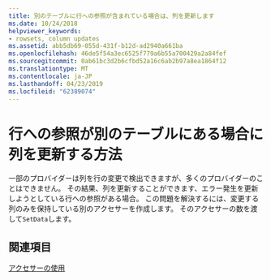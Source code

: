 ```yaml
---
title: 別のテーブルに行への参照が含まれている場合は、列を更新します
ms.date: 10/24/2018
helpviewer_keywords:
- rowsets, column updates
ms.assetid: abb5db69-055d-431f-b12d-ad2940a661ba
ms.openlocfilehash: 46de5f54a3ec6525f779a6b55a700429a2a84fef
ms.sourcegitcommit: 0ab61bc3d2b6cfbd52a16c6ab2b97a8ea1864f12
ms.translationtype: MT
ms.contentlocale: ja-JP
ms.lasthandoff: 04/23/2019
ms.locfileid: "62389074"
---
```

# <a name="updating-a-column-when-another-table-contains-a-reference-to-the-row"></a>行への参照が別のテーブルにある場合に列を更新する方法

一部のプロバイダーは列を行の変更で検出できますが、多くのプロバイダーのことはできません。 その結果、列を更新することができます、エラー発生を更新しようとしている行への参照がある場合。 この問題を解決するには、変更する列のみを保持している別のアクセサーを作成します。 そのアクセサーの数を渡して`SetData`します。

## <a name="see-also"></a>関連項目

[アクセサーの使用](../../data/oledb/using-accessors.md)